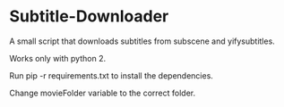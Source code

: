 # Subtitle-Downloader
A small script that downloads subtitles from subscene and yifysubtitles. 

Works only with python 2.

Run pip -r requirements.txt  to install the dependencies.

Change movieFolder variable to the correct folder.
